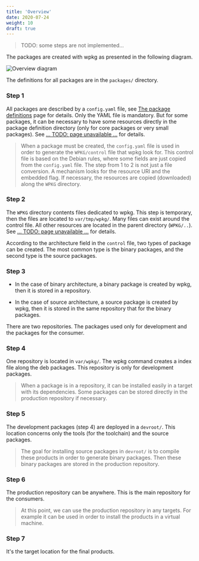 ```yaml
---
title: 'Overview'
date: 2020-07-24
weight: 10
draft: true
---
```


> TODO: some steps are not implemented...

The packages are created with wpkg as presented in the following diagram.

![Overview diagram](/img/pacman.overview.svg)

The definitions for all packages are in the `packages/` directory.

### Step 1

All packages are described by a `config.yaml` file, see
[The package definitions](package.def.md) page for details. Only the YAML file
is mandatory. But for some packages, it can be necessary to have some resources
directly in the package definition directory (only for core packages or very
small packages). See [... TODO: page unavailable ...](TODO) for details.

> When a package must be created, the `config.yaml` file is used in order to
> generate the `WPKG/control` file that wpkg look for. This control file is
> based on the Debian rules, where some fields are just copied from the
> `config.yaml` file. The step from 1 to 2 is not just a file conversion. A
> mechanism looks for the resource URI and the embedded flag. If necessary, the
> resources are copied (downloaded) along the `WPKG` directory.

### Step 2

The `WPKG` directory contents files dedicated to wpkg. This step is temporary,
then the files are located to `var/tmp/wpkg/`. Many files can exist around the
control file. All other resources are located in the parent directory
(`WPKG/..`). See [... TODO: page unavailable ...](TODO) for details.

According to the architecture field in the `control` file, two types of package
can be created. The most common type is the binary packages, and the second type
is the source packages.

### Step 3

- In the case of binary architecture, a binary package is created by wpkg, then
  it is stored in a repository.

- In the case of source architecture, a source package is created by wpkg, then
  it is stored in the same repository that for the binary packages.

There are two repositories. The packages used only for development and the
packages for the consumer.

### Step 4

One repository is located in `var/wpkg/`. The wpkg command creates a index file
along the deb packages. This repository is only for development packages.

> When a package is in a repository, it can be installed easily in a target with
> its dependencies. Some packages can be stored directly in the production
> repository if necessary.

### Step 5

The development packages (step 4) are deployed in a `devroot/`. This location
concerns only the tools (for the toolchain) and the source packages.

> The goal for installing source packages in `devroot/` is to compile these
> products in order to generate binary packages. Then these binary packages are
> stored in the production repository.

### Step 6

The production repository can be anywhere. This is the main repository for the
consumers.

> At this point, we can use the production repository in any targets. For
> example it can be used in order to install the products in a virtual machine.

### Step 7

It's the target location for the final products.
